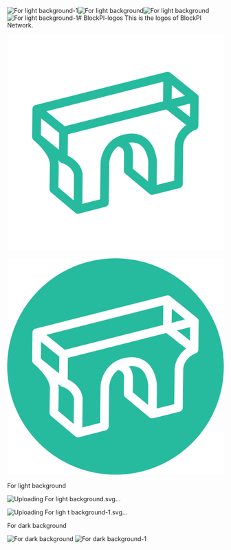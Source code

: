 ![For light background-1](https://github.com/user-attachments/assets/df11d9d8-5359-4bdc-b0ec-df0147107af9)![For light background](https://github.com/user-attachments/assets/235c0763-966b-426b-96c7-2361c61b7481)![For light background](https://github.com/user-attachments/assets/b8e50c7d-e404-429c-9fbf-a4996a679275)![For light background-1](https://github.com/user-attachments/assets/876513b7-1a21-4c82-a128-81010bae43a5)# BlockPI-logos
This is the logos of BlockPI Network. 

![BlockPI logo](https://github.com/BlockPILabs/BlockPI-logos/blob/main/logokit/Graphic-01.png)

![BlockPI logo](https://github.com/BlockPILabs/BlockPI-logos/blob/main/logokit/Graphic-02.png)


For light background

![Uploading For light<svg width="1170" height="311" viewBox="0 0 1170 311" fill="none" xmlns="http://www.w3.org/2000/svg">
<path d="M363.721 56.9043C363.715 56.475 363.657 56.0456 363.589 55.6117C363.551 55.3612 363.536 55.1063 363.478 54.8603C363.466 54.8066 363.466 54.7529 363.455 54.6992C363.343 54.2609 363.169 53.8606 363.001 53.4536C362.934 53.2903 362.896 53.1159 362.82 52.9548C362.527 52.3354 362.171 51.7606 361.764 51.2328C361.693 51.1389 361.599 51.0628 361.523 50.9711C361.167 50.5462 360.787 50.1459 360.366 49.7925C360.319 49.7523 360.286 49.6986 360.236 49.6606L301.747 2.10547C301.651 2.02944 301.535 1.99365 301.439 1.91985C300.917 1.52848 300.363 1.19302 299.772 0.915702C299.598 0.832955 299.432 0.741262 299.253 0.669697C298.535 0.383436 297.788 0.175449 297.012 0.0703374C296.875 0.0524461 296.741 0.0613918 296.605 0.0479733C295.961 -0.0101735 295.31 0.00100859 294.65 0.0792831C294.422 0.10612 294.198 0.13743 293.972 0.179922C293.789 0.215704 293.605 0.215704 293.42 0.262669L8.61763 72.349C8.0875 72.4832 7.59316 72.6823 7.10776 72.8969C7.04513 72.9238 6.97579 72.926 6.91539 72.9551C6.90197 72.9618 6.89079 72.973 6.87737 72.9797C6.14368 73.3286 5.48828 73.7803 4.87986 74.2858C4.72552 74.4155 4.5846 74.5541 4.4392 74.6928C3.96723 75.1401 3.54447 75.6299 3.17539 76.1599C3.08591 76.2874 2.98302 76.4014 2.90025 76.5356C2.49091 77.1909 2.17104 77.8953 1.92946 78.6334C1.87354 78.8033 1.84223 78.98 1.79749 79.1544C1.63196 79.7829 1.53354 80.4247 1.49999 81.0867C1.49328 81.2119 1.44407 81.326 1.44407 81.4535L0.746171 142.309C0.743934 142.481 0.790908 142.644 0.797619 142.814C0.813276 143.192 0.851303 143.565 0.911698 143.939C0.960908 144.239 1.01459 144.534 1.09288 144.827C1.18459 145.171 1.30538 145.504 1.43512 145.84C1.54696 146.126 1.64986 146.412 1.7863 146.687C1.94736 147.007 2.15315 147.305 2.35223 147.609C2.52223 147.866 2.66986 148.134 2.86446 148.374C3.09039 148.653 3.36775 148.897 3.62723 149.154C3.83973 149.362 4.01868 149.602 4.25355 149.792L4.90447 150.322C15.3304 158.93 40.1974 183.722 39.4816 203.501C39.5197 223.356 38.6361 255.643 38.6249 255.97C38.5444 258.855 39.7814 261.619 41.9847 263.484L94.4007 307.87C94.4566 307.917 94.5192 307.949 94.5751 307.996C94.8346 308.206 95.1098 308.389 95.3916 308.568C95.5705 308.684 95.7428 308.81 95.9262 308.913C96.2237 309.078 96.5369 309.21 96.85 309.342C97.029 309.418 97.2012 309.51 97.3824 309.574C97.7761 309.713 98.1809 309.809 98.5925 309.897C98.7044 309.919 98.8117 309.961 98.9236 309.979C99.4515 310.071 99.9906 310.122 100.536 310.122C100.55 310.122 100.563 310.118 100.577 310.118C101.308 310.116 102.037 310.011 102.758 309.838C102.816 309.825 102.874 309.832 102.932 309.816L160.611 294.857C164.763 293.781 167.68 290.055 167.729 285.766L168.722 199.304C168.881 196.904 170.773 175.817 188.022 163.25C201.689 165.666 201.517 178 201.116 181.754C201.071 182.108 201.049 182.461 201.045 182.817L200.671 215.435C200.64 218.291 201.892 221.01 204.084 222.842L256.257 266.38C256.377 266.481 256.514 266.553 256.639 266.647C256.847 266.803 257.055 266.948 257.277 267.089C257.554 267.264 257.84 267.42 258.131 267.566C258.364 267.682 258.594 267.794 258.836 267.892C259.158 268.02 259.487 268.118 259.82 268.21C260.053 268.275 260.278 268.348 260.516 268.395C260.961 268.483 261.413 268.525 261.869 268.547C261.994 268.552 262.113 268.588 262.24 268.588C262.278 268.588 262.314 268.588 262.352 268.588C263.088 268.588 263.795 268.485 264.482 268.326C264.537 268.315 264.593 268.319 264.649 268.306L321.841 254.049C326.035 253.002 328.997 249.258 329.046 244.935L329.996 162.246C330.001 162.13 330.003 162.011 330.005 161.891C330.021 159.513 330.961 138.78 355.566 127.17C356.27 127.016 356.966 126.786 357.637 126.466C360.905 124.903 363.001 121.622 363.044 117.999L363.742 57.1414C363.746 57.0631 363.721 56.9871 363.721 56.9043ZM71.7325 118.735L31.6325 86.1298L286.103 21.7233L285.611 64.6021L71.7325 118.735ZM19.8108 137.939L20.2291 101.358L59.8794 133.6L59.4589 170.179L19.8108 137.939ZM305.031 29.2734L333.555 52.4651L304.682 59.7737L305.031 29.2734ZM344.592 69.2807L344.259 98.4659L316.318 76.435L344.592 69.2807ZM57.5084 193.091L62.7426 197.347C62.7873 197.385 62.8388 197.407 62.8857 197.445C63.0759 197.595 63.2861 197.718 63.4897 197.854C63.7827 198.049 64.0758 198.239 64.3867 198.4C64.5947 198.507 64.8094 198.597 65.0286 198.689C65.3754 198.836 65.7265 198.966 66.0867 199.071C66.2075 199.105 66.3126 199.165 66.4334 199.196C75.1437 201.374 90.9761 212.181 91.7657 226.013L91.24 280.282L57.7544 251.926C57.9982 242.216 58.5261 219.174 58.4926 203.832C58.6223 200.232 58.2465 196.642 57.5084 193.091ZM212.701 156.651C212.124 155.913 211.5 155.219 210.862 154.542C210.898 154.537 210.925 154.528 210.96 154.524C222.23 153.037 231.043 155.108 237.923 160.853C251.573 172.25 253.407 194.616 253.559 196.906L253.076 238.966L219.736 211.139L220.053 183.47C220.355 180.205 220.946 167.207 212.701 156.651ZM311.001 161.376C310.997 161.499 310.992 161.622 310.99 161.745L310.122 237.379L271.997 246.883L272.572 196.801C272.574 196.631 272.57 196.461 272.563 196.291C272.507 194.972 270.962 163.774 250.213 146.348C239.163 137.069 225.111 133.479 208.471 135.678C164.369 141.501 150.765 179.285 149.731 198.452C149.727 198.588 149.72 198.72 149.718 198.854L148.805 278.28L110.175 288.299L110.779 225.908C110.781 225.736 110.777 225.564 110.77 225.389C109.857 205.002 92.855 189.788 78.3245 183.336L78.8613 136.534L293.077 82.3145L336.336 116.422C312.882 133.05 311.111 156.89 311.001 161.376Z" fill="#26BA9E"/>
<path d="M449.994 232.567V72.2669H508.389C516.862 72.2669 524.495 74.0226 531.289 77.5339C538.159 80.9689 543.579 85.9306 547.548 92.4189C551.594 98.8309 553.616 106.426 553.616 115.204C553.616 119.097 553.044 123.029 551.899 126.998C550.754 130.967 548.998 134.555 546.632 137.761C544.266 140.891 541.212 143.219 537.472 144.745C542.434 145.967 546.479 148.18 549.609 151.386C552.739 154.592 555.181 158.371 556.937 162.722C558.693 166.997 559.876 171.386 560.486 175.889C561.173 180.317 561.517 184.439 561.517 188.255C561.517 196.728 559.418 204.285 555.219 210.926C551.021 217.567 545.372 222.834 538.273 226.727C531.251 230.62 523.465 232.567 514.915 232.567H449.994ZM477.932 208.636H512.053C516.633 208.636 520.755 207.53 524.419 205.316C528.083 203.102 531.022 200.049 533.235 196.156C535.449 192.263 536.556 187.836 536.556 182.874C536.556 178.599 535.449 174.554 533.235 170.737C531.022 166.92 528.083 163.829 524.419 161.462C520.755 159.096 516.633 157.913 512.053 157.913H477.932V208.636ZM477.932 134.326H505.183C510.832 134.326 515.641 132.57 519.61 129.059C523.656 125.548 525.678 120.891 525.678 115.09C525.678 108.907 523.656 104.251 519.61 101.121C515.641 97.9149 510.832 96.3119 505.183 96.3119H477.932V134.326ZM579.925 232.567V60.8169H607.863V232.567H579.925ZM683.976 235.544C673.442 235.544 663.824 232.834 655.122 227.414C646.497 221.995 639.589 214.743 634.398 205.659C629.284 196.499 626.726 186.385 626.726 175.317C626.726 166.92 628.215 159.096 631.192 151.844C634.169 144.516 638.253 138.104 643.443 132.608C648.71 127.036 654.817 122.685 661.763 119.555C668.71 116.426 676.114 114.861 683.976 114.861C694.51 114.861 704.09 117.571 712.716 122.99C721.418 128.41 728.326 135.7 733.44 144.86C738.631 154.02 741.226 164.172 741.226 175.317C741.226 183.637 739.738 191.423 736.761 198.675C733.784 205.927 729.662 212.339 724.395 217.911C719.204 223.407 713.136 227.72 706.189 230.849C699.319 233.979 691.915 235.544 683.976 235.544ZM683.976 207.606C689.549 207.606 694.549 206.117 698.976 203.14C703.403 200.163 706.876 196.232 709.395 191.347C711.991 186.462 713.288 181.118 713.288 175.317C713.288 169.363 711.953 163.943 709.281 159.058C706.686 154.096 703.136 150.165 698.632 147.264C694.205 144.287 689.32 142.799 683.976 142.799C678.48 142.799 673.519 144.287 669.091 147.264C664.664 150.241 661.153 154.211 658.557 159.172C655.962 164.134 654.664 169.516 654.664 175.317C654.664 181.347 656 186.805 658.672 191.69C661.344 196.576 664.893 200.469 669.32 203.369C673.824 206.194 678.709 207.606 683.976 207.606ZM830.492 198.102L855.682 211.728C850.415 218.903 843.812 224.666 835.873 229.017C827.935 233.368 819.271 235.544 809.882 235.544C799.348 235.544 789.73 232.834 781.028 227.414C772.402 221.995 765.494 214.743 760.303 205.659C755.189 196.499 752.632 186.385 752.632 175.317C752.632 166.92 754.12 159.096 757.097 151.844C760.074 144.516 764.158 138.104 769.349 132.608C774.616 127.036 780.722 122.685 787.669 119.555C794.615 116.426 802.019 114.861 809.882 114.861C819.271 114.861 827.935 117.036 835.873 121.387C843.812 125.738 850.415 131.578 855.682 138.906L830.492 152.417C827.82 149.364 824.652 146.997 820.988 145.318C817.401 143.639 813.698 142.799 809.882 142.799C804.386 142.799 799.424 144.326 794.997 147.379C790.569 150.356 787.058 154.325 784.463 159.287C781.867 164.172 780.57 169.516 780.57 175.317C780.57 181.042 781.867 186.385 784.463 191.347C787.058 196.232 790.569 200.163 794.997 203.14C799.424 206.117 804.386 207.606 809.882 207.606C813.851 207.606 817.63 206.766 821.217 205.087C824.805 203.331 827.896 201.003 830.492 198.102ZM974.908 232.567H942.734L916.628 187.568L900.598 206.69V232.567H872.66V60.8169H900.598V163.294L938.497 118.067H975.023L935.749 164.897L974.908 232.567ZM995.211 232.567V72.2669H1052.46C1061.16 72.2669 1069.03 74.4424 1076.05 78.7934C1083.15 83.1444 1088.76 88.9839 1092.88 96.3119C1097 103.64 1099.06 111.693 1099.06 120.471C1099.06 129.479 1096.92 137.646 1092.65 144.974C1088.45 152.226 1082.8 158.027 1075.7 162.378C1068.61 166.653 1060.86 168.79 1052.46 168.79H1023.15V232.567H995.211ZM1023.15 140.852H1049.48C1053.45 140.852 1057.08 139.86 1060.36 137.875C1063.64 135.891 1066.24 133.219 1068.15 129.86C1070.13 126.502 1071.12 122.761 1071.12 118.639C1071.12 114.441 1070.13 110.663 1068.15 107.304C1066.24 103.945 1063.64 101.274 1060.36 99.2889C1057.08 97.3042 1053.45 96.3119 1049.48 96.3119H1023.15V140.852ZM1123.43 232.567V72.2669H1151.37V232.567H1123.43Z" fill="black"/>
</svg>
 background.svg…]()


![Uploading For ligh<svg width="2104" height="312" viewBox="0 0 2104 312" fill="none" xmlns="http://www.w3.org/2000/svg">
<path d="M363.721 57.8599C363.715 57.4305 363.657 57.0011 363.589 56.5673C363.551 56.3168 363.536 56.0618 363.478 55.8158C363.466 55.7622 363.466 55.7085 363.455 55.6548C363.343 55.2165 363.169 54.8162 363.001 54.4091C362.934 54.2459 362.896 54.0714 362.82 53.9104C362.527 53.2909 362.171 52.7162 361.764 52.1884C361.693 52.0944 361.599 52.0184 361.523 51.9267C361.167 51.5018 360.787 51.1015 360.366 50.7481C360.319 50.7079 360.286 50.6542 360.236 50.6162L301.747 3.06104C301.651 2.985 301.535 2.94922 301.439 2.87542C300.917 2.48405 300.363 2.14858 299.772 1.87127C299.598 1.78852 299.432 1.69683 299.253 1.62526C298.535 1.339 297.788 1.13102 297.012 1.0259C296.875 1.00801 296.741 1.01696 296.605 1.00354C295.961 0.945393 295.31 0.956575 294.65 1.03485C294.422 1.06169 294.198 1.093 293.972 1.13549C293.789 1.17127 293.605 1.17127 293.42 1.21824L8.61763 73.3046C8.0875 73.4388 7.59316 73.6378 7.10776 73.8525C7.04513 73.8793 6.97579 73.8816 6.91539 73.9107C6.90197 73.9174 6.89079 73.9286 6.87737 73.9353C6.14368 74.2841 5.48828 74.7359 4.87986 75.2413C4.72552 75.371 4.5846 75.5097 4.4392 75.6484C3.96723 76.0956 3.54447 76.5854 3.17539 77.1154C3.08591 77.2429 2.98302 77.357 2.90025 77.4912C2.49091 78.1464 2.17104 78.8509 1.92946 79.5889C1.87354 79.7589 1.84223 79.9356 1.79749 80.11C1.63196 80.7384 1.53354 81.3803 1.49999 82.0423C1.49328 82.1675 1.44407 82.2816 1.44407 82.409L0.746171 143.264C0.743934 143.436 0.790908 143.6 0.797619 143.77C0.813276 144.148 0.851303 144.521 0.911698 144.894C0.960908 145.194 1.01459 145.489 1.09288 145.782C1.18459 146.127 1.30538 146.46 1.43512 146.795C1.54696 147.082 1.64986 147.368 1.7863 147.643C1.94736 147.963 2.15315 148.26 2.35223 148.564C2.52223 148.822 2.66986 149.09 2.86446 149.329C3.09039 149.609 3.36775 149.853 3.62723 150.11C3.83973 150.318 4.01868 150.557 4.25355 150.747L4.90447 151.277C15.3304 159.885 40.1974 184.678 39.4816 204.457C39.5197 224.312 38.6361 256.599 38.6249 256.925C38.5444 259.81 39.7814 262.575 41.9847 264.44L94.4007 308.826C94.4566 308.873 94.5192 308.904 94.5751 308.951C94.8346 309.161 95.1098 309.345 95.3916 309.524C95.5705 309.64 95.7428 309.765 95.9262 309.868C96.2237 310.034 96.5369 310.166 96.85 310.297C97.029 310.374 97.2012 310.465 97.3824 310.53C97.7761 310.669 98.1809 310.765 98.5925 310.852C98.7044 310.874 98.8117 310.917 98.9236 310.935C99.4515 311.027 99.9906 311.078 100.536 311.078C100.55 311.078 100.563 311.073 100.577 311.073C101.308 311.071 102.037 310.966 102.758 310.794C102.816 310.781 102.874 310.787 102.932 310.772L160.611 295.812C164.763 294.737 167.68 291.011 167.729 286.721L168.722 200.259C168.881 197.859 170.773 176.772 188.022 164.206C201.689 166.621 201.517 178.955 201.116 182.71C201.071 183.063 201.049 183.417 201.045 183.772L200.671 216.39C200.64 219.246 201.892 221.966 204.084 223.797L256.257 267.336C256.377 267.437 256.514 267.508 256.639 267.602C256.847 267.759 257.055 267.904 257.277 268.045C257.554 268.219 257.84 268.376 258.131 268.521C258.364 268.638 258.594 268.749 258.836 268.848C259.158 268.975 259.487 269.074 259.82 269.165C260.053 269.23 260.278 269.304 260.516 269.351C260.961 269.438 261.413 269.481 261.869 269.503C261.994 269.508 262.113 269.543 262.24 269.543C262.278 269.543 262.314 269.543 262.352 269.543C263.088 269.543 263.795 269.44 264.482 269.282C264.537 269.27 264.593 269.275 264.649 269.262L321.841 255.004C326.035 253.958 328.997 250.214 329.046 245.891L329.996 163.202C330.001 163.085 330.003 162.967 330.005 162.846C330.021 160.469 330.961 139.735 355.566 128.126C356.27 127.972 356.966 127.741 357.637 127.421C360.905 125.858 363.001 122.577 363.044 118.954L363.742 58.097C363.746 58.0187 363.721 57.9427 363.721 57.8599ZM71.7325 119.69L31.6325 87.0854L286.103 22.6789L285.611 65.5577L71.7325 119.69ZM19.8108 138.894L20.2291 102.313L59.8794 134.556L59.4589 171.134L19.8108 138.894ZM305.031 30.229L333.555 53.4206L304.682 60.7292L305.031 30.229ZM344.592 70.2362L344.259 99.4215L316.318 77.3905L344.592 70.2362ZM57.5084 194.046L62.7426 198.302C62.7873 198.34 62.8388 198.363 62.8857 198.401C63.0759 198.551 63.2861 198.674 63.4897 198.81C63.7827 199.005 64.0758 199.195 64.3867 199.356C64.5947 199.463 64.8094 199.552 65.0286 199.644C65.3754 199.792 65.7265 199.921 66.0867 200.027C66.2075 200.06 66.3126 200.12 66.4334 200.152C75.1437 202.33 90.9761 213.136 91.7657 226.969L91.24 281.237L57.7544 252.882C57.9982 243.171 58.5261 220.13 58.4926 204.788C58.6223 201.187 58.2465 197.598 57.5084 194.046ZM212.701 157.606C212.124 156.868 211.5 156.175 210.862 155.497C210.898 155.493 210.925 155.484 210.96 155.479C222.23 153.992 231.043 156.063 237.923 161.808C251.573 173.205 253.407 195.572 253.559 197.862L253.076 239.922L219.736 212.094L220.053 184.425C220.355 181.16 220.946 168.162 212.701 157.606ZM311.001 162.332C310.997 162.455 310.992 162.578 310.99 162.701L310.122 238.334L271.997 247.839L272.572 197.757C272.574 197.587 272.57 197.417 272.563 197.247C272.507 195.927 270.962 164.729 250.213 147.303C239.163 138.024 225.111 134.435 208.471 136.633C164.369 142.457 150.765 180.241 149.731 199.407C149.727 199.544 149.72 199.675 149.718 199.81L148.805 279.236L110.175 289.255L110.779 226.864C110.781 226.691 110.777 226.519 110.77 226.345C109.857 205.958 92.855 190.743 78.3245 184.291L78.8613 137.49L293.077 83.2701L336.336 117.378C312.882 134.005 311.111 157.846 311.001 162.332Z" fill="#26BA9E"/>
<path d="M449.994 236.522V76.2225H508.389C516.862 76.2225 524.495 77.9781 531.289 81.4895C538.159 84.9245 543.579 89.8861 547.548 96.3744C551.594 102.786 553.616 110.382 553.616 119.16C553.616 123.053 553.044 126.984 551.899 130.953C550.754 134.923 548.998 138.51 546.632 141.716C544.266 144.846 541.212 147.174 537.472 148.701C542.434 149.922 546.479 152.136 549.609 155.342C552.739 158.548 555.181 162.326 556.937 166.677C558.693 170.952 559.876 175.341 560.486 179.845C561.173 184.272 561.517 188.394 561.517 192.211C561.517 200.684 559.418 208.241 555.219 214.882C551.021 221.523 545.372 226.79 538.273 230.683C531.251 234.576 523.465 236.522 514.915 236.522H449.994ZM477.932 212.592H512.053C516.633 212.592 520.755 211.485 524.419 209.271C528.083 207.058 531.022 204.004 533.235 200.111C535.449 196.218 536.556 191.791 536.556 186.829C536.556 182.555 535.449 178.509 533.235 174.692C531.022 170.876 528.083 167.784 524.419 165.418C520.755 163.052 516.633 161.868 512.053 161.868H477.932V212.592ZM477.932 138.281H505.183C510.832 138.281 515.641 136.526 519.61 133.014C523.656 129.503 525.678 124.847 525.678 119.045C525.678 112.862 523.656 108.206 519.61 105.076C515.641 101.87 510.832 100.267 505.183 100.267H477.932V138.281ZM579.925 236.522V64.7724H607.863V236.522H579.925ZM683.976 239.499C673.442 239.499 663.824 236.79 655.122 231.37C646.497 225.95 639.589 218.699 634.398 209.615C629.284 200.455 626.726 190.341 626.726 179.272C626.726 170.876 628.215 163.052 631.192 155.8C634.169 148.472 638.253 142.06 643.443 136.564C648.71 130.992 654.817 126.641 661.763 123.511C668.71 120.381 676.114 118.816 683.976 118.816C694.51 118.816 704.09 121.526 712.716 126.946C721.418 132.366 728.326 139.655 733.44 148.815C738.631 157.975 741.226 168.128 741.226 179.272C741.226 187.593 739.738 195.379 736.761 202.63C733.784 209.882 729.662 216.294 724.395 221.866C719.204 227.362 713.136 231.675 706.189 234.805C699.319 237.935 691.915 239.499 683.976 239.499ZM683.976 211.561C689.549 211.561 694.549 210.073 698.976 207.096C703.403 204.119 706.876 200.188 709.395 195.302C711.991 190.417 713.288 185.074 713.288 179.272C713.288 173.318 711.953 167.899 709.281 163.013C706.686 158.052 703.136 154.121 698.632 151.22C694.205 148.243 689.32 146.754 683.976 146.754C678.48 146.754 673.519 148.243 669.091 151.22C664.664 154.197 661.153 158.166 658.557 163.128C655.962 168.09 654.664 173.471 654.664 179.272C654.664 185.303 656 190.761 658.672 195.646C661.344 200.531 664.893 204.424 669.32 207.325C673.824 210.149 678.709 211.561 683.976 211.561ZM830.492 202.058L855.682 215.683C850.415 222.859 843.812 228.622 835.873 232.973C827.935 237.324 819.271 239.499 809.882 239.499C799.348 239.499 789.73 236.79 781.028 231.37C772.402 225.95 765.494 218.699 760.303 209.615C755.189 200.455 752.632 190.341 752.632 179.272C752.632 170.876 754.12 163.052 757.097 155.8C760.074 148.472 764.158 142.06 769.349 136.564C774.616 130.992 780.722 126.641 787.669 123.511C794.615 120.381 802.019 118.816 809.882 118.816C819.271 118.816 827.935 120.992 835.873 125.343C843.812 129.694 850.415 135.533 855.682 142.861L830.492 156.372C827.82 153.319 824.652 150.953 820.988 149.273C817.401 147.594 813.698 146.754 809.882 146.754C804.386 146.754 799.424 148.281 794.997 151.334C790.569 154.311 787.058 158.281 784.463 163.242C781.867 168.128 780.57 173.471 780.57 179.272C780.57 184.997 781.867 190.341 784.463 195.302C787.058 200.188 790.569 204.119 794.997 207.096C799.424 210.073 804.386 211.561 809.882 211.561C813.851 211.561 817.63 210.722 821.217 209.042C824.805 207.287 827.896 204.959 830.492 202.058ZM974.908 236.522H942.734L916.628 191.524L900.598 210.645V236.522H872.66V64.7724H900.598V167.25L938.497 122.022H975.023L935.749 168.853L974.908 236.522ZM995.211 236.522V76.2225H1052.46C1061.16 76.2225 1069.03 78.398 1076.05 82.749C1083.15 87.1 1088.76 92.9395 1092.88 100.267C1097 107.595 1099.06 115.649 1099.06 124.427C1099.06 133.434 1096.92 141.602 1092.65 148.93C1088.45 156.182 1082.8 161.983 1075.7 166.334C1068.61 170.609 1060.86 172.746 1052.46 172.746H1023.15V236.522H995.211ZM1023.15 144.808H1049.48C1053.45 144.808 1057.08 143.816 1060.36 141.831C1063.64 139.846 1066.24 137.175 1068.15 133.816C1070.13 130.457 1071.12 126.717 1071.12 122.595C1071.12 118.397 1070.13 114.618 1068.15 111.259C1066.24 107.901 1063.64 105.229 1060.36 103.244C1057.08 101.26 1053.45 100.267 1049.48 100.267H1023.15V144.808ZM1123.43 236.522V76.2225H1151.37V236.522H1123.43ZM1237.41 236.522V76.2225H1267.63L1335.3 186.028V76.2225H1363.24V236.522H1333.13L1265.34 126.717V236.522H1237.41ZM1439.41 239.499C1428.87 239.499 1419.26 236.79 1410.55 231.37C1401.93 225.95 1395.02 218.66 1389.83 209.5C1384.72 200.34 1382.16 190.226 1382.16 179.158C1382.16 170.838 1383.65 163.052 1386.62 155.8C1389.6 148.472 1393.68 142.06 1398.88 136.564C1404.14 130.992 1410.25 126.641 1417.2 123.511C1424.14 120.381 1431.55 118.816 1439.41 118.816C1448.34 118.816 1456.51 120.725 1463.91 124.541C1471.39 128.282 1477.73 133.434 1482.92 139.999C1488.11 146.564 1491.89 154.044 1494.25 162.441C1496.62 170.838 1497.15 179.616 1495.86 188.776H1412.16C1413.23 193.051 1414.98 196.905 1417.42 200.34C1419.87 203.699 1422.96 206.409 1426.7 208.47C1430.44 210.455 1434.68 211.485 1439.41 211.561C1444.29 211.638 1448.72 210.493 1452.69 208.126C1456.74 205.684 1460.09 202.401 1462.77 198.279L1491.28 204.92C1486.62 215.073 1479.67 223.393 1470.44 229.881C1461.2 236.293 1450.86 239.499 1439.41 239.499ZM1411.24 167.822H1467.58C1466.74 163.242 1464.94 159.12 1462.19 155.456C1459.52 151.716 1456.2 148.739 1452.23 146.525C1448.26 144.312 1443.99 143.205 1439.41 143.205C1434.83 143.205 1430.59 144.312 1426.7 146.525C1422.81 148.663 1419.49 151.602 1416.74 155.342C1414.07 159.006 1412.23 163.166 1411.24 167.822ZM1575.86 149.96H1553.65V236.522H1525.71V149.96H1508.76V122.022H1525.71V86.0695H1553.65V122.022H1575.86V149.96ZM1655.64 236.522H1627.93L1589.69 122.022H1617.05L1641.9 196.104L1666.63 122.022H1694.23L1718.96 196.104L1743.81 122.022H1771.17L1732.93 236.522H1705.22L1680.37 162.097L1655.64 236.522ZM1834.12 239.499C1823.59 239.499 1813.97 236.79 1805.27 231.37C1796.64 225.95 1789.73 218.699 1784.54 209.615C1779.43 200.455 1776.87 190.341 1776.87 179.272C1776.87 170.876 1778.36 163.052 1781.34 155.8C1784.31 148.472 1788.4 142.06 1793.59 136.564C1798.85 130.992 1804.96 126.641 1811.91 123.511C1818.85 120.381 1826.26 118.816 1834.12 118.816C1844.65 118.816 1854.23 121.526 1862.86 126.946C1871.56 132.366 1878.47 139.655 1883.58 148.815C1888.77 157.975 1891.37 168.128 1891.37 179.272C1891.37 187.593 1889.88 195.379 1886.9 202.63C1883.93 209.882 1879.81 216.294 1874.54 221.866C1869.35 227.362 1863.28 231.675 1856.33 234.805C1849.46 237.935 1842.06 239.499 1834.12 239.499ZM1834.12 211.561C1839.69 211.561 1844.69 210.073 1849.12 207.096C1853.55 204.119 1857.02 200.188 1859.54 195.302C1862.13 190.417 1863.43 185.074 1863.43 179.272C1863.43 173.318 1862.1 167.899 1859.42 163.013C1856.83 158.052 1853.28 154.121 1848.78 151.22C1844.35 148.243 1839.46 146.754 1834.12 146.754C1828.62 146.754 1823.66 148.243 1819.24 151.22C1814.81 154.197 1811.3 158.166 1808.7 163.128C1806.11 168.09 1804.81 173.471 1804.81 179.272C1804.81 185.303 1806.14 190.761 1808.82 195.646C1811.49 200.531 1815.04 204.424 1819.46 207.325C1823.97 210.149 1828.85 211.561 1834.12 211.561ZM1909.31 236.522L1909.2 122.022H1937.14L1937.25 132.213C1941.14 128.091 1945.8 124.847 1951.22 122.48C1956.64 120.038 1962.48 118.816 1968.74 118.816C1972.94 118.816 1977.13 119.427 1981.33 120.648L1970.34 148.815C1967.44 147.67 1964.54 147.098 1961.64 147.098C1957.14 147.098 1953.01 148.205 1949.27 150.418C1945.61 152.556 1942.67 155.495 1940.46 159.235C1938.32 162.899 1937.25 166.983 1937.25 171.486V236.522H1909.31ZM2096.43 236.522H2064.25L2038.15 191.524L2022.12 210.645V236.522H1994.18V64.7724H2022.12V167.25L2060.02 122.022H2096.54L2057.27 168.853L2096.43 236.522Z" fill="black"/>
</svg>
t background-1.svg…]()



For dark background

![For dark background](https://github.com/user-attachments/assets/09c6bae5-2ce5-4b7d-bcfe-20558c807fac)
![For dark background-1](https://github.com/user-attachments/assets/c129aa86-0c9d-47a4-984c-afb06a150bc4)
